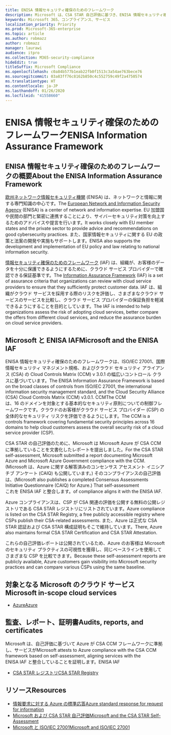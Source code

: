 ```yaml
---
title: ENISA 情報セキュリティ確保のためのフレームワーク
description: Microsoft は、CSA STAR 自己評価に基づき、ENISA 情報セキュリティ確保のためのフレームワークのリスク評価ツールと整合します。
keywords: Microsoft 365、コンプライアンス、サービス
localization_priority: Priority
ms.prod: Microsoft-365-enterprise
ms.topic: article
ms.author: robmazz
author: robmazz
manager: laurawi
audience: itpro
ms.collection: M365-security-compliance
hideEdit: true
titleSuffix: Microsoft Compliance
ms.openlocfilehash: c0a84b577b1eab22fb0f1513c3a54ae763bece76
ms.sourcegitcommit: 03a83ff76c8162b850c4c552759c49f2a4750574
ms.translationtype: HT
ms.contentlocale: ja-JP
ms.lasthandoff: 01/26/2020
ms.locfileid: "41558660"
---
```

# <a name="enisa-information-assurance-framework"></a><span data-ttu-id="11bcf-104">ENISA 情報セキュリティ確保のためのフレームワーク</span><span class="sxs-lookup"><span data-stu-id="11bcf-104">ENISA Information Assurance Framework</span></span>

## <a name="about-the-enisa-information-assurance-framework"></a><span data-ttu-id="11bcf-105">ENISA 情報セキュリティ確保のためのフレームワークの概要</span><span class="sxs-lookup"><span data-stu-id="11bcf-105">About the ENISA Information Assurance Framework</span></span>

<span data-ttu-id="11bcf-106">[欧州ネットワーク情報セキュリティ機関](https://www.enisa.europa.eu/) (ENISA) は、ネットワークと情報に関する専門知識の中心です。</span><span class="sxs-lookup"><span data-stu-id="11bcf-106">The [European Network and Information Security Agency](https://www.enisa.europa.eu/) (ENISA) is a center of network and information expertise.</span></span> <span data-ttu-id="11bcf-107">EU 加盟国や民間の部門と緊密に連携することにより、サイバーセキュリティ対策を向上するためのアドバイスや提言を行います。</span><span class="sxs-lookup"><span data-stu-id="11bcf-107">It works closely with EU member states and the private sector to provide advice and recommendations on good cybersecurity practices.</span></span> <span data-ttu-id="11bcf-108">また、国家情報セキュリティに関する EU の政策と法案の開発や実施もサポートします。</span><span class="sxs-lookup"><span data-stu-id="11bcf-108">ENISA also supports the development and implementation of EU policy and law relating to national information security.</span></span>

<span data-ttu-id="11bcf-109">[情報セキュリティ確保のためのフレームワーク](https://www.enisa.europa.eu/publications/cloud-computing-information-assurance-framework) (IAF) は、組織が、お客様のデータを十分に保護できるようにするために、クラウド サービス プロバイダーで確認できる保証基準です。</span><span class="sxs-lookup"><span data-stu-id="11bcf-109">The [Information Assurance Framework](https://www.enisa.europa.eu/publications/cloud-computing-information-assurance-framework) (IAF) is a set of assurance criteria that organizations can review with cloud service providers to ensure that they sufficiently protect customer data.</span></span> <span data-ttu-id="11bcf-110">IAF は、組織がクラウド サービスを採用する際のリスクを評価し、さまざまなクラウド サービスのサービスを比較し、クラウド サービス プロバイダーの保証負担を軽減できるようにすることを目的としています。</span><span class="sxs-lookup"><span data-stu-id="11bcf-110">The IAF is intended to help organizations assess the risk of adopting cloud services, better compare the offers from different cloud services, and reduce the assurance burden on cloud service providers.</span></span>

## <a name="microsoft-and-the-enisa-iaf"></a><span data-ttu-id="11bcf-111">Microsoft と ENISA IAF</span><span class="sxs-lookup"><span data-stu-id="11bcf-111">Microsoft and the ENISA IAF</span></span>

<span data-ttu-id="11bcf-112">ENISA 情報セキュリティ確保のためのフレームワークは、ISO/IEC 27001、国際情報セキュリティ マネジメント規格、およびクラウド セキュリティ アライアンス (CSA) の Cloud Controls Matrix (CCM) v 3.0.1 の幅広いコントロール クラスに基づいています。</span><span class="sxs-lookup"><span data-stu-id="11bcf-112">The ENISA Information Assurance Framework is based on the broad classes of controls from ISO/IEC 27001, the international information security management standard, and the Cloud Security Alliance (CSA) Cloud Controls Matrix (CCM) v3.0.1.</span></span> <span data-ttu-id="11bcf-113">CCM</span><span class="sxs-lookup"><span data-stu-id="11bcf-113">The CCM</span></span>  
<span data-ttu-id="11bcf-114">は、16 のドメインを対象とする基本的なセキュリティ原則についての制御フレームワークです。クラウドのお客様がクラウド サービス プロバイダー (CSP) の全体的なセキュリティ リスクを評価できるようにします。</span><span class="sxs-lookup"><span data-stu-id="11bcf-114">The CCM is a controls framework covering fundamental security principles across 16 domains to help cloud customers assess the overall security risk of a cloud service provider (CSP).</span></span>

<span data-ttu-id="11bcf-115">CSA STAR の自己評価のために、Microsoft は Microsoft Azure が CSA CCM に準拠していることを文書化したレポートを提出しました。</span><span class="sxs-lookup"><span data-stu-id="11bcf-115">For the CSA STAR self-assessment, Microsoft submitted a report documenting Microsoft Azure and Microsoft Azure Government compliance with the CCM.</span></span> <span data-ttu-id="11bcf-116">(Microsoft は、Azure に関する解答済みのコンセンサス アセスメント イニシアチブ アンケート (CAIQ) も公開しています。) そのコンプライアンスの自己評価は、</span><span class="sxs-lookup"><span data-stu-id="11bcf-116">(Microsoft also publishes a completed Consensus Assessments Initiative Questionnaire (CAIQ) for Azure.) That self-assessment</span></span>  
<span data-ttu-id="11bcf-117">これを ENISA IAF と整合します。</span><span class="sxs-lookup"><span data-stu-id="11bcf-117">of compliance aligns it with the ENISA IAF.</span></span>

<span data-ttu-id="11bcf-118">Azure コンプライアンスは、CSP が CSA 関連の評価を公開する無料の公開レジストリである CSA STAR レジストリにリストされています。</span><span class="sxs-lookup"><span data-stu-id="11bcf-118">Azure compliance is listed on the CSA STAR Registry, a free publicly accessible registry where CSPs publish their CSA-related assessments.</span></span> <span data-ttu-id="11bcf-119">また、Azure は正式な CSA STAR 認証および CSA STAR 構成証明もそこで維持しています。</span><span class="sxs-lookup"><span data-stu-id="11bcf-119">There, Azure also maintains formal CSA STAR Certification and CSA STAR Attestation.</span></span>

<span data-ttu-id="11bcf-120">これらの自己評価レポートは公開されているため、Azure のお客様は Microsoft のセキュリティ プラクティスの可視性を獲得し、同じベースラインを使用してさまざまな CSP を比較できます。</span><span class="sxs-lookup"><span data-stu-id="11bcf-120">Because these self-assessment reports are publicly available, Azure customers gain visibility into Microsoft security practices and can compare various CSPs using the same baseline.</span></span>

## <a name="microsoft-in-scope-cloud-services"></a><span data-ttu-id="11bcf-121">対象となる Microsoft のクラウド サービス</span><span class="sxs-lookup"><span data-stu-id="11bcf-121">Microsoft in-scope cloud services</span></span>

- [<span data-ttu-id="11bcf-122">Azure</span><span class="sxs-lookup"><span data-stu-id="11bcf-122">Azure</span></span>](https://aka.ms/AzureCompliance)

## <a name="audits-reports-and-certificates"></a><span data-ttu-id="11bcf-123">監査、レポート、証明書</span><span class="sxs-lookup"><span data-stu-id="11bcf-123">Audits, reports, and certificates</span></span>

<span data-ttu-id="11bcf-124">Microsoft は、自己評価に基づいて Azure が CSA CCM フレームワークに準拠し、サービスが</span><span class="sxs-lookup"><span data-stu-id="11bcf-124">Microsoft attests to Azure compliance with the CSA CCM framework based on self-assessment, aligning services with the</span></span>  
<span data-ttu-id="11bcf-125">ENISA IAF と整合していることを証明します。</span><span class="sxs-lookup"><span data-stu-id="11bcf-125">ENISA IAF</span></span>

- [<span data-ttu-id="11bcf-126">CSA STAR レジストリ</span><span class="sxs-lookup"><span data-stu-id="11bcf-126">CSA STAR Registry</span></span>](https://aka.ms/Azure_STAR)

## <a name="resources"></a><span data-ttu-id="11bcf-127">リソース</span><span class="sxs-lookup"><span data-stu-id="11bcf-127">Resources</span></span>

- [<span data-ttu-id="11bcf-128">情報要求に対する Azure の標準応答</span><span class="sxs-lookup"><span data-stu-id="11bcf-128">Azure standard response for request for information</span></span>](https://gallery.technet.microsoft.com/Azure-Standard-Response-to-5de19cb6)
- [<span data-ttu-id="11bcf-129">Microsoft および CSA STAR 自己評価</span><span class="sxs-lookup"><span data-stu-id="11bcf-129">Microsoft and the CSA STAR Self-Assessment</span></span>](offering-csa-star-self-assessment.md)
- [<span data-ttu-id="11bcf-130">Microsoft と ISO/IEC 27001</span><span class="sxs-lookup"><span data-stu-id="11bcf-130">Microsoft and ISO/IEC 27001</span></span>](offering-ISO-27001.md)
